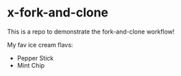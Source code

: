 # x-fork-and-clone

This is a repo to demonstrate the fork-and-clone workflow!

My fav ice cream flavs:

- Pepper Stick
- Mint Chip
